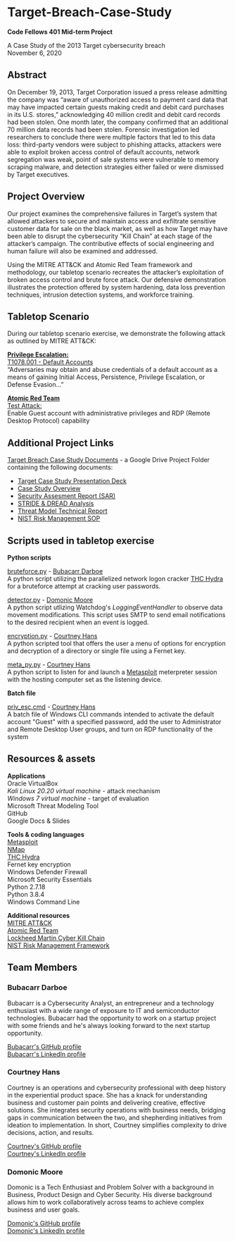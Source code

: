 # Target-Breach-Case-Study
**Code Fellows 401 Mid-term Project**

A Case Study of the 2013 Target cybersecurity breach</br>
November 6, 2020

## Abstract
 
On December 19, 2013, Target Corporation issued a press release admitting the company was “aware of unauthorized access to payment card data that may have impacted certain guests making credit and debit card purchases in its U.S. stores,” acknowledging 40 million credit and debit card records had been stolen. One month later, the company confirmed that an additional 70 million data records had been stolen. Forensic investigation led researchers to conclude there were multiple factors that led to this data loss: third-party vendors were subject to phishing attacks, attackers were able to exploit broken access control of default accounts, network segregation was weak, point of sale systems were vulnerable to memory scraping malware, and detection strategies either failed or were dismissed by Target executives. 

## Project Overview

Our project examines the comprehensive failures in Target’s system that allowed attackers to secure and maintain access and exfiltrate sensitive customer data for sale on the black market, as well as how Target may have been able to disrupt the cybersecurity “Kill Chain” at each stage of the attacker’s campaign. The contributive effects of social engineering and human failure will also be examined and addressed.
 
Using the MITRE ATT&CK and Atomic Red Team framework and methodology, our tabletop scenario recreates the attacker’s exploitation of broken access control and brute force attack. Our defensive demonstration illustrates the protection offered by system hardening, data loss prevention techniques, intrusion detection systems, and workforce training.

## Tabletop Scenario

During our tabletop scenario exercise, we demonstrate the following attack as outlined by MITRE ATT&CK:

**[Privilege Escalation:](https://attack.mitre.org/tactics/TA0004/)**</br>
[T1078.001 - Default Accounts](https://attack.mitre.org/techniques/T1078/001/)</br>
“Adversaries may obtain and abuse credentials of a default account as a means of gaining Initial Access, Persistence, Privilege Escalation, or Defense Evasion...”

**[Atomic Red Team](https://github.com/redcanaryco/atomic-red-team)**</br>
[Test Attack:](https://github.com/redcanaryco/atomic-red-team/blob/master/atomics/T1078.001/T1078.001.md)</br> 
Enable Guest account with administrative privileges and RDP (Remote Desktop Protocol) capability 

## Additional Project Links

[Target Breach Case Study Documents](https://drive.google.com/drive/folders/1iDkCdurUHcoqqfZ4bWqGkqM_dGhb-8o0?usp=sharing) - a Google Drive Project Folder containing the following documents:
* [Target Case Study Presentation Deck](https://docs.google.com/presentation/d/1ddUeIlRmyHvDC4Yo6ujIqOqfGnuaH-SXDM-mqlQY6FI/edit?usp=sharing)
* [Case Study Overview](https://docs.google.com/document/d/1i4Xf-IkzW03aPbHfCXP4FdWRW7RcOQfOF-Z4M5gg0UI/edit?usp=sharing)
* [Security Assesment Report (SAR)](https://docs.google.com/document/d/1UT0hK7sl0kyav4l-UkI7mlNupaiaqgtaX47PqWuma3U/edit?usp=sharing)
* [STRIDE & DREAD Analysis](https://docs.google.com/document/d/1UW-fdUYpUmPAmnP-hOy1da82q9Q9Zuk0yBCHlWqPrh4/edit?usp=sharing)
* [Threat Model Technical Report](https://docs.google.com/document/d/1OpmNvYWt9Pc9Y5VdkGzd91oBXhRmnpZzhZSiZrs0gD8/edit)
* [NIST Risk Management SOP](https://docs.google.com/document/d/17W0rZUiGXvjDZ5rNSKKURSOc8i53MZvwih7Z61E7nAA/edit?usp=sharing)

## Scripts used in tabletop exercise
**Python scripts**

[bruteforce.py](bruteforce.py) - [Bubacarr Darboe](https://github.com/bdarboe)</br>
A python script utilizing the parallelized network logon cracker [THC Hydra](https://tools.kali.org/password-attacks/hydra) for a bruteforce attempt at cracking user passwords.

[detector.py](detectory.py) - [Domonic Moore](https://github.com/sneakerheadz1) </br>
A python script utlizing Watchdog's *LoggingEventHandler* to observe data movement modifications. This script uses SMTP to send email notifications to the desired recipient when an event is logged.

[encryption.py](encryption.py) - [Courtney Hans](https://github.com/CourtHans)</br>
A python scripted tool that offers the user a menu of options for encryption and decryption of a directory or single file using a Fernet key.

[meta_py.py](meta_py.py) - [Courtney Hans](https://github.com/CourtHans)</br>
A python script to listen for and launch a [Metasploit](https://www.metasploit.com/) meterpreter session with the hosting computer set as the listening device.

**Batch file**

[priv_esc.cmd](priv_esc.cmd) - [Courtney Hans](https://github.com/CourtHans)</br>
A batch file of Windows CLI commands intended to activate the default account "Guest" with a specified password, add the user to Administrator and Remote Desktop User groups, and turn on RDP functionality of the system

## Resources & assets
 
**Applications**</br>
Oracle VirtualBox</br>
*Kali Linux 20.20 virtual machine* - attack mechanism</br>
*Windows 7 virtual machine* - target of evaluation</br>
Microsoft Threat Modeling Tool</br>
GitHub</br>
Google Docs & Slides</br>
 
**Tools & coding languages**</br>
[Metasploit](https://www.metasploit.com/)</br>
[NMap](https://nmap.org/)</br>
[THC Hydra](https://tools.kali.org/password-attacks/hydra)</br>
Fernet key encryption</br>
Windows Defender Firewall</br>
Microsoft Security Essentials</br>
Python 2.7.18</br>
Python 3.8.4</br>
Windows Command Line</br>
 
**Additional resources**</br>
[MITRE ATT&CK](https://attack.mitre.org/)</br>
[Atomic Red Team](https://redcanary.com/atomic-red-team/)</br>
[Lockheed Martin Cyber Kill Chain](https://www.lockheedmartin.com/en-us/capabilities/cyber/cyber-kill-chain.html)</br>
[NIST Risk Management Framework](https://csrc.nist.gov/projects/risk-management/rmf-overview)</br>

## Team Members

### Bubacarr Darboe
Bubacarr is a Cybersecurity Analyst, an entrepreneur and a technology enthusiast with a wide range of exposure to IT and semiconductor technologies. Bubacarr had the opportunity to work on a startup project with some friends and he's always looking forward to the next startup opportunity.

[Bubacarr's GitHub profile](https://github.com/bdarboe)</br>
[Bubacarr's LinkedIn profile](https://www.linkedin.com/in/bdarboe/)

### Courtney Hans
Courtney is an operations and cybersecurity professional with deep history in the experiential product space. She has a knack for understanding business and customer pain points and delivering creative, effective solutions. She integrates security operations with business needs, bridging gaps in communication between the two, and shepherding initiatives from ideation to implementation. In short, Courtney simplifies complexity to drive decisions, action, and results.

[Courtney's GitHub profile](https://github.com/CourtHans)</br>
[Courtney's LinkedIn profile](https://www.linkedin.com/in/courtney-hans/)

### Domonic Moore
Domonic is a Tech Enthusiast and Problem Solver with a background in Business, Product Design and Cyber Security. His diverse background allows him to work collaboratively across teams to achieve complex business and user goals. 

[Domonic's GitHub profile](https://github.com/sneakerheadz1)</br>
[Domonic's LinkedIn profile](https://www.linkedin.com/in/dommo-12/)

